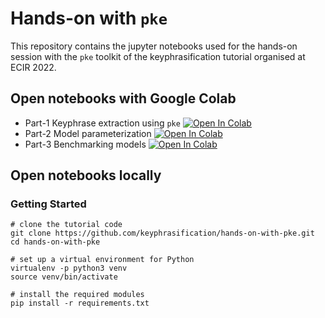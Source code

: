 # Hands-on with `pke`

This repository contains the jupyter notebooks used for the hands-on session with the `pke` toolkit of the keyphrasification tutorial organised at ECIR 2022.

## Open notebooks with Google Colab

 * Part-1 Keyphrase extraction using `pke` [![Open In Colab](https://colab.research.google.com/assets/colab-badge.svg)](https://colab.research.google.com/github/keyphrasification/hands-on-with-pke/blob/main/part-1-graph-based-keyphrase-extraction.ipynb)
 * Part-2 Model parameterization [![Open In Colab](https://colab.research.google.com/assets/colab-badge.svg)](https://colab.research.google.com/github/keyphrasification/hands-on-with-pke/blob/main/part-2-parameterization.ipynb)
 * Part-3 Benchmarking models [![Open In Colab](https://colab.research.google.com/assets/colab-badge.svg)](https://colab.research.google.com/github/keyphrasification/hands-on-with-pke/blob/main/part-3-benchmarking-models.ipynb)

## Open notebooks locally

### Getting Started

```
# clone the tutorial code
git clone https://github.com/keyphrasification/hands-on-with-pke.git
cd hands-on-with-pke

# set up a virtual environment for Python
virtualenv -p python3 venv
source venv/bin/activate

# install the required modules
pip install -r requirements.txt
```
